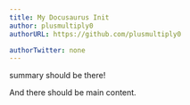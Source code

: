 ```yaml
---
title: My Docusaurus Init
author: plusmultiply0
authorURL: https://github.com/plusmultiply0

authorTwitter: none
---
```

summary should be there!
<!--truncate-->
And there should be main content.